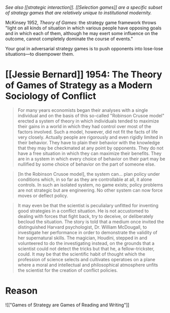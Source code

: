 _See also [[strategic interaction]]. [[Selection games]] are a specific subset of strategy games that are relatively unique to institutional modernity._

McKinsey 1952, _Theory of Games_: the strategy game framework throws "light on all kinds of situation in which various people have opposing goals and in which each of them, although he may exert some influence on the outcome, cannot completely dominate the course of events."

Your goal in adversarial strategy games is to push opponents into lose-lose situations—to disempower them.

# [[Jessie Bernard]] 1954: The Theory of Games of Strategy as a Modern Sociology of Conflict

> For many years economists began their analyses with a single individual and on the basis of this so-called "Robinson Crusoe model" erected a system of theory in which individuals tended to maximize their gains in a world in which they had control over most of the factors involved. Such a model, however, did not fit the facts of life very closely. Actually people are rigorously and even rigidly limited in their behavior. They have to plain their behavior with the knowledge that they may be checkmated at any point by opponents. They do not have a free situation in which they can maximize their benefits. They are in a system in which every choice of behavior on their part may be nullified by some choice of behavior on the part of someone else.

> [In the Robinson Crusoe model], the system can... plan policy under conditions which, in so far as they are controllable at all, it alone controls. In such an isolated system, no game exists; policy problems are not strategic but are engineering. No other system can now force moves or deflect policy. 

> It may even be that the scientist is peculialary unfitted for inventing good strategies in a conflict situation. He is not accustomed to dealing with forces that fight back, try to deceive, or deliberately becloud the situation. The story is told that a medium once invited the distinguished Harvard psychologist, Dr. William McDougall, to investigate her performance in order to demonstrate the validity of her supernatural skills. The magician, Houdini, stepped in and volunteered to do the investigating instead, on the grounds that a scientist could not detect the tricks but that he, a fellow-trickster, could. It may be that the scientific habit of thought which the profession of science selects and cultivates operatoes on a plane where a moral and intellectual and philosophical atmosphere unfits the scientist for the creation of conflict policies.

# Reason
![["Games of Strategy are Games of Reading and Writing"]]